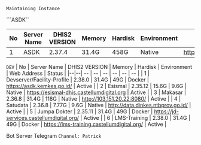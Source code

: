 ```Maintaining Instance```

```ASDK``

| No | Server Name | DHIS2 VERSION | Memory | Hardisk | Environment | Web Address | Status |
|--|--| -- | -- | -- | -- | -- | -- |
| 1 | ASDK | 2.37.4 | 31.4G | 458G | Native | https://asdk.kemkes.go.id/ |

```DEV```
| No | Server Name | DHIS2 VERSION | Memory | Hardisk | Environment | Web Address | Status |
|--|--| -- | -- | -- | -- | -- | -- |
| 1 | Devserver/Facility-Profile | 2.38.0 | 31.4G | 49G | Docker | https://asdk.kemkes.go.id/ | Active |
| 2 | Esismal | 2.35.12 | 15.6G | 9.6G | Native | https://esismal-dhis.castellumdigital.org | Active |
| 3 | Makasar | 2.36.8 | 31.4G | 118G | Native | http://103.151.20.22:8080/ | Active | 
| 4 | Satudata | 2.36.8 | 7.77G | 9.6G | Native | http://data.dinkes.ntbprov.go.id/ | Active |
| 5 | Jumpa Dokter | 2.35.11 | 31.4G | 49G | Docker | https://jd-services.castellumdigital.org/ | Active |
| 6 | LMS-Training | 2.38.0 | 31.4G | 49G | Docker | https://lms-training.castellumdigital.org/ | Active |

 Bot Server Telegram
 ```Channel: Patrick```
